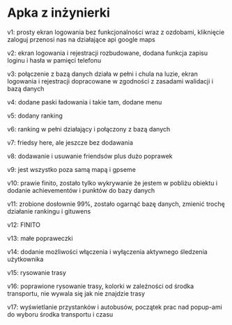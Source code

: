 # Apka z inżynierki

v1: prosty ekran logowania bez funkcjonalności wraz z ozdobami, kliknięcie zaloguj przenosi nas na działające api google maps

v2: ekran logowania i rejestracji rozbudowane, dodana funkcja zapisu loginu i hasła w pamięci telefonu

v3: połączenie z bazą danych działa w pełni i chula na luzie, ekran logowania i rejestracji dopracowane w zgodności z zasadami walidacji i bazą danych

v4: dodane paski ładowania i takie tam, dodane menu

v5: dodany ranking

v6: ranking w pełni działający i połączony z bazą danych

v7: friedsy here, ale jeszcze bez dodawania

v8: dodawanie i usuwanie friendsów plus dużo poprawek

v9: jest wszystko poza samą mapą i gpseme

v10: prawie finito, zostało tylko wykrywanie że jestem w pobliżu obiektu i dodanie achievementów i punktów do bazy danych

v11: zrobione dosłownie 99%, zostało ogarnąć bazę danych, zmienić trochę działanie rankingu i gituwens

v12: FINITO

v13: małe popraweczki

v14: dodanie możliwości włączenia i wyłączenia aktywnego śledzenia użytkownika

v15: rysowanie trasy

v16: poprawione rysowanie trasy, kolorki w zależności od środka transportu, nie wywala się jak nie znajdzie trasy

v17: wyświetlanie przystanków i autobusów, początek prac nad popup-ami do wyboru środka transportu i czasu